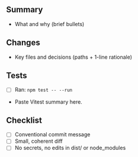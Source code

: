 ## Summary
- What and why (brief bullets)

## Changes
- Key files and decisions (paths + 1-line rationale)

## Tests
- [ ] Ran: `npm test -- --run`
- Paste Vitest summary here.

## Checklist
- [ ] Conventional commit message
- [ ] Small, coherent diff
- [ ] No secrets, no edits in dist/ or node_modules
